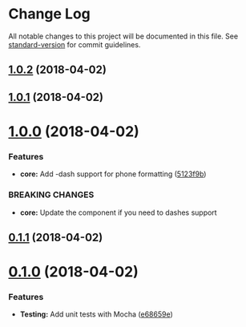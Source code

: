 # Change Log

All notable changes to this project will be documented in this file. See [standard-version](https://github.com/conventional-changelog/standard-version) for commit guidelines.

<a name="1.0.2"></a>
## [1.0.2](https://github.com/evildvl/vue-e164/compare/v1.0.1...v1.0.2) (2018-04-02)



<a name="1.0.1"></a>
## [1.0.1](https://github.com/evildvl/vue-e164/compare/v1.0.0...v1.0.1) (2018-04-02)



<a name="1.0.0"></a>
# [1.0.0](https://github.com/evildvl/vue-e164/compare/v0.1.1...v1.0.0) (2018-04-02)


### Features

* **core:** Add -dash support for phone formatting ([5123f9b](https://github.com/evildvl/vue-e164/commit/5123f9b))


### BREAKING CHANGES

* **core:** Update the component if you need to dashes support



<a name="0.1.1"></a>
## [0.1.1](https://github.com/evildvl/vue-e164/compare/v0.1.0...v0.1.1) (2018-04-02)



<a name="0.1.0"></a>
# [0.1.0](https://github.com/evildvl/vue-e164/compare/0.0.6...0.1.0) (2018-04-02)


### Features

* **Testing:** Add unit tests with Mocha ([e68659e](https://github.com/evildvl/vue-e164/commit/e68659e))
